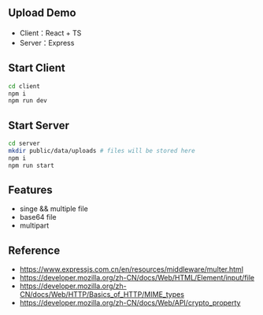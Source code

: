 ## Upload Demo

- Client：React + TS
- Server：Express

## Start Client

```bash
cd client
npm i
npm run dev
```

## Start Server

```bash
cd server
mkdir public/data/uploads # files will be stored here
npm i
npm run start
```

## Features

- singe && multiple file
- base64 file
- multipart

## Reference

- https://www.expressjs.com.cn/en/resources/middleware/multer.html
- https://developer.mozilla.org/zh-CN/docs/Web/HTML/Element/input/file
- https://developer.mozilla.org/zh-CN/docs/Web/HTTP/Basics_of_HTTP/MIME_types
- https://developer.mozilla.org/zh-CN/docs/Web/API/crypto_property
